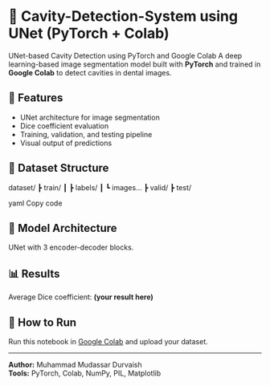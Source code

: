 # 🦷 Cavity-Detection-System using UNet (PyTorch + Colab)
UNet-based Cavity Detection using PyTorch and Google Colab
A deep learning-based image segmentation model built with **PyTorch** and trained in **Google Colab** to detect cavities in dental images.

## 🚀 Features
- UNet architecture for image segmentation  
- Dice coefficient evaluation  
- Training, validation, and testing pipeline  
- Visual output of predictions  

## 📂 Dataset Structure
dataset/
┣ train/
┃ ┣ labels/
┃ ┗ images...
┣ valid/
┣ test/

yaml
Copy code

## 🧠 Model Architecture
UNet with 3 encoder-decoder blocks.

## 📊 Results
Average Dice coefficient: **(your result here)**

## 📘 How to Run
Run this notebook in [Google Colab](https://colab.research.google.com/) and upload your dataset.

---
**Author:** Muhammad Mudassar Durvaish  
**Tools:** PyTorch, Colab, NumPy, PIL, Matplotlib
